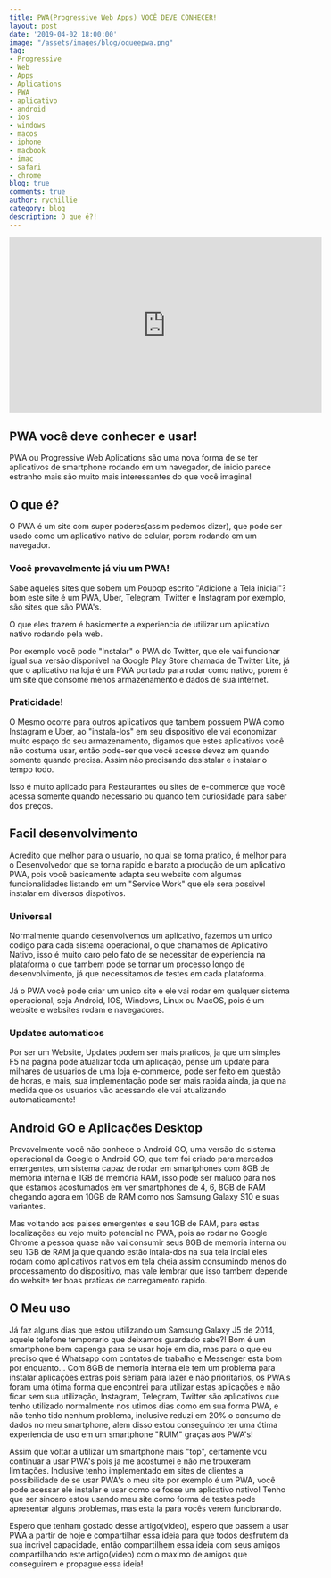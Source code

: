 ```yaml
---
title: PWA(Progressive Web Apps) VOCÊ DEVE CONHECER!
layout: post
date: '2019-04-02 18:00:00'
image: "/assets/images/blog/oqueepwa.png"
tag:
- Progressive
- Web
- Apps
- Aplications
- PWA
- aplicativo
- android
- ios
- windows
- macos
- iphone
- macbook
- imac
- safari
- chrome
blog: true
comments: true
author: rychillie
category: blog
description: O que é?!
---
```


<iframe width="560" height="315" src="https://www.youtube.com/embed/iSVAZGbEEMw" frameborder="0" allow="accelerometer; autoplay; encrypted-media; gyroscope; picture-in-picture" allowfullscreen></iframe>

## PWA você deve conhecer e usar!

PWA ou Progressive Web Aplications são uma nova forma de se ter aplicativos de smartphone rodando em um navegador, de inicio parece estranho mais são muito mais interessantes do que você imagina!


## O que é?

O PWA é um site com super poderes(assim podemos dizer), que pode ser usado como um aplicativo nativo de celular, porem rodando em um navegador.

### Você provavelmente já viu um PWA!

Sabe aqueles sites que sobem um Poupop escrito "Adicione a Tela inicial"? bom este site é um PWA, Uber, Telegram, Twitter e Instagram por exemplo, são sites que são PWA's.

O que eles trazem é basicmente a experiencia de utilizar um aplicativo nativo rodando pela web.

Por exemplo você pode "Instalar" o PWA do Twitter, que ele vai funcionar igual sua versão disponivel na Google Play Store chamada de Twitter Lite, já que o aplicativo na loja é um PWA portado para rodar como nativo, porem é um site que consome menos armazenamento e dados de sua internet.

### Praticidade!

O Mesmo ocorre para outros aplicativos que tambem possuem PWA como Instagram e Uber, ao "instala-los" em seu dispositivo ele vai economizar muito espaço do seu armazenamento, digamos que estes aplicativos você não costuma usar, então pode-ser que você acesse devez em quando somente quando precisa. Assim não precisando desistalar e instalar o tempo todo.

Isso é muito aplicado para Restaurantes ou sites de e-commerce que você acessa somente quando necessario ou quando tem curiosidade para saber dos preços.


## Facil desenvolvimento

Acredito que melhor para o usuario, no qual se torna pratico, é melhor para o Desenvolvedor que se torna rapido e barato a produção de um aplicativo PWA, pois você basicamente adapta seu website com algumas funcionalidades listando em um "Service Work" que ele sera possivel instalar em diversos dispotivos.

### Universal

Normalmente quando desenvolvemos um aplicativo, fazemos um unico codigo para cada sistema operacional, o que chamamos de Aplicativo Nativo, isso é muito caro pelo fato de se necessitar de experiencia na plataforma o que tambem pode se tornar um processo longo de desenvolvimento, já que necessitamos de testes em cada plataforma.

Já o PWA você pode criar um unico site e ele vai rodar em qualquer sistema operacional, seja Android, IOS, Windows, Linux ou MacOS, pois é um website e websites rodam e navegadores.

### Updates automaticos

Por ser um Website, Updates podem ser mais praticos, ja que um simples F5 na pagina pode atualizar toda um aplicação, pense um update para milhares de usuarios de uma loja e-commerce, pode ser feito em questão de horas, e mais, sua implementação pode ser mais rapida ainda, ja que na medida que os usuarios vão acessando ele vai atualizando automaticamente!

## Android GO e Aplicações Desktop

Provavelmente você não conhece o Android GO, uma versão do sistema operacional da Google o Android GO, que tem foi criado para mercados emergentes, um sistema capaz de rodar em smartphones com 8GB de memória interna e 1GB de memória RAM, isso pode ser maluco para nós que estamos acostumados em ver smartphones de 4, 6, 8GB de RAM chegando agora em 10GB de RAM como nos Samsung Galaxy S10 e suas variantes.

Mas voltando aos paises emergentes e seu 1GB de RAM, para estas localizações eu vejo muito potencial no PWA, pois ao rodar no Google Chrome a pessoa quase não vai consumir seus 8GB de memória interna ou seu 1GB de RAM ja que quando estão intala-dos na sua tela incial eles rodam como aplicativos nativos em tela cheia assim consumindo menos do processamento do dispositivo, mas vale lembrar que isso tambem depende do website ter boas praticas de carregamento rapido.


## O Meu uso

Já faz alguns dias que estou utilizando um Samsung Galaxy J5 de 2014, aquele telefone temporario que deixamos guardado sabe?! Bom é um smartphone bem capenga para se usar hoje em dia, mas para o que eu preciso que é Whatsapp com contatos de trabalho e Messenger esta bom por enquanto... Com 8GB de memoria interna ele tem um problema para instalar aplicações extras pois seriam para lazer e não prioritarios, os PWA's foram uma ótima forma que encontrei para utilizar estas aplicações e não ficar sem sua utilização, Instagram, Telegram, Twitter são aplicativos que tenho utilizado normalmente nos utimos dias como em sua forma PWA, e não tenho tido nenhum problema, inclusive reduzi em 20% o consumo de dados no meu smartphone, alem disso estou conseguindo ter uma ótima experiencia de uso em um smartphone "RUIM" graças aos PWA's!

Assim que voltar a utilizar um smartphone mais "top", certamente vou continuar a usar PWA's pois ja me acostumei e não me trouxeram limitações. Inclusive tenho implementado em sites de clientes a possibilidade de se usar PWA's o meu site por exemplo é um PWA, você pode acessar ele instalar e usar como se fosse um aplicativo nativo! Tenho que ser sincero estou usando meu site como forma de testes pode apresentar alguns problemas, mas esta la para vocês verem funcionando.

Espero que tenham gostado desse artigo(video), espero que passem a usar PWA a partir de hoje e compartilhar essa ideia para que todos desfrutem da sua incrivel capacidade, então compartilhem essa ideia com seus amigos compartilhando este artigo(video) com o maximo de amigos que conseguirem e propague essa ideia!
